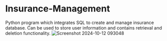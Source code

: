 # Insurance-Management
Python program which integrates SQL to create and manage insurance database. Can be used to store user information and contains retrieval and deletion functionality.
![Screenshot 2024-10-12 093048](https://github.com/user-attachments/assets/6304c828-0550-4f9d-8597-6f20e337038a)
